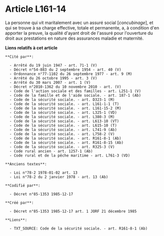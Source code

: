 # Article L161-14

La personne qui vit maritalement avec un assuré social [*concubinage*], et qui se trouve à sa charge effective, totale et
permanente, a, à condition d'en apporter la preuve, la qualité d'ayant droit de l'assuré pour l'ouverture du droit aux
prestations en nature des assurances maladie et maternité.

**Liens relatifs à cet article**

	**Cité par**:

	  - Arrêté du 19 juin 1947 - art. 71-1 (V)
	  - Décret n°54-883 du 2 septembre 1954 - art. 40 (V)
	  - Ordonnance n°77-1102 du 26 septembre 1977 - art. 9 (M)
	  - Arrêté du 26 octobre 1995 - art. 3 (V)
	  - Arrêté du 30 mars 2007 - art. 1 (V)
	  - Décret n°2010-1362 du 10 novembre 2010 - art. (V)
	  - Code de l'action sociale et des familles - art. L251-1 (V)
	  - Code de la famille et de l'aide sociale. - art. 187-1 (Ab)
	  - Code de la sécurité sociale. - art. D323-1 (M)
	  - Code de la sécurité sociale. - art. L161-1-1 (T)
	  - Code de la sécurité sociale. - art. L161-15-2 (M)
	  - Code de la sécurité sociale. - art. L325-1 (VD)
	  - Code de la sécurité sociale. - art. L380-3 (M)
	  - Code de la sécurité sociale. - art. L613-10 (VT)
	  - Code de la sécurité sociale. - art. L615-10 (T)
	  - Code de la sécurité sociale. - art. L741-9 (Ab)
	  - Code de la sécurité sociale. - art. L758-2 (V)
	  - Code de la sécurité sociale. - art. R161-8-1 (Ab)
	  - Code de la sécurité sociale. - art. R161-8-15 (Ab)
	  - Code de la sécurité sociale. - art. R325-3 (V)
	  - Code rural ancien - art. 1257-1 (Ab)
	  - Code rural et de la pêche maritime - art. L761-3 (VD)

	**Anciens textes**:

	  - Loi n°78-2 1978-01-02 art. 13
	  - Loi n°78-2 du 2 janvier 1978 - art. 13 (Ab)

	**Codifié par**:

	  - Décret n°85-1353 1985-12-17

	**Créé par**:

	  - Décret n°85-1353 1985-12-17 art. 1 JORF 21 décembre 1985

	**Liens**:

	  - TXT_SOURCE: Code de la sécurité sociale. - art. R161-8-1 (Ab)
